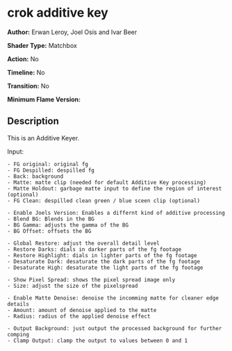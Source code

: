 # crok additive key

**Author:** Erwan Leroy, Joel Osis and Ivar Beer

**Shader Type:** Matchbox

**Action:** No

**Timeline:** No

**Transition:** No

**Minimum Flame Version:** 


## Description
This is an Additive Keyer.

Input:

    - FG original: original fg
    - FG Despilled: despilled fg
    - Back: background
    - Matte: matte clip (needed for default Additive Key processing)
    - Matte Holdout: garbage matte input to define the region of interest (optional)
    - FG Clean: despilled clean green / blue sceen clip (optional)

    - Enable Joels Version: Enables a differnt kind of additive processing
    - Blend BG: Blends in the BG
    - BG Gamma: adjusts the gamma of the BG
    - BG Offset: offsets the BG

    - Global Restore: adjust the overall detail level
    - Restore Darks: dials in darker parts of the fg footage
    - Restore Highlight: dials in lighter parts of the fg footage
    - Desaturate Dark: desaturate the dark parts of the fg footage
    - Desaturate High: desaturate the light parts of the fg footage

    - Show Pixel Spread: shows the pixel spread image only
    - Size: adjust the size of the pixelspread

    - Enable Matte Denoise: denoise the incomming matte for cleaner edge details
    - Amount: amount of denoise applied to the matte
    - Radius: radius of the applied denoise effect

    - Output Background: just output the processed background for further comping
    - Clamp Output: clamp the output to values between 0 and 1
